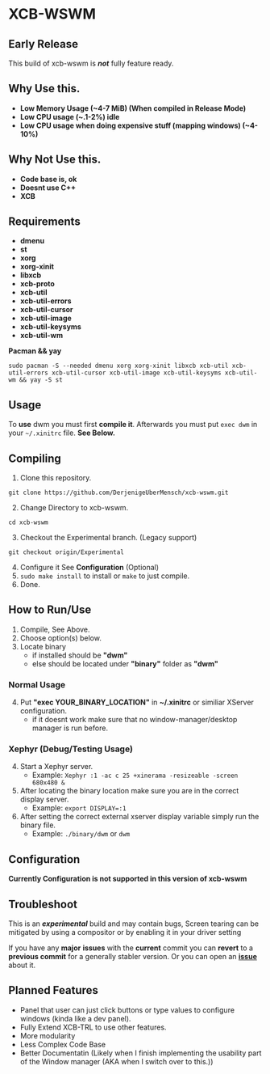 # XCB-WSWM

## Early Release
This build of xcb-wswm is ***not*** fully feature ready.

## Why Use this.
- **Low Memory Usage (~4-7 MiB) (When compiled in Release Mode)**
- **Low CPU usage (~.1-2%) idle**
- **Low CPU usage when doing expensive stuff (mapping windows) (~4-10%)**

## Why Not Use this.
- **Code base is, ok**
- **Doesnt use C++**
- **XCB**

## Requirements
- **dmenu**
- **st**
- **xorg**
- **xorg-xinit**
- **libxcb**
- **xcb-proto**
- **xcb-util**
- **xcb-util-errors**
- **xcb-util-cursor**
- **xcb-util-image**
- **xcb-util-keysyms**
- **xcb-util-wm**

**Pacman && yay**
```
sudo pacman -S --needed dmenu xorg xorg-xinit libxcb xcb-util xcb-util-errors xcb-util-cursor xcb-util-image xcb-util-keysyms xcb-util-wm && yay -S st
```

## Usage 
To **use** dwm you must first **compile it**.
Afterwards you must put `exec dwm` in your `~/.xinitrc` file. **See Below.**


## Compiling
1. Clone this repository.
```
git clone https://github.com/DerjenigeUberMensch/xcb-wswm.git
```
2. Change Directory to xcb-wswm.
```
cd xcb-wswm
```
3. Checkout the Experimental branch. (Legacy support)
```
git checkout origin/Experimental
```
4. Configure it See **Configuration** (Optional)
5. `sudo make install` to install or `make` to just compile.
6. Done.

## How to Run/Use
1. Compile, See Above.
2. Choose option(s) below.
3. Locate binary 
    - if installed should be **"dwm"**
    - else should be located under **"binary"** folder as **"dwm"**

### Normal Usage
4. Put **"exec YOUR_BINARY_LOCATION"** in **~/.xinitrc** or similiar XServer configuration.
    - if it doesnt work make sure that no window-manager/desktop manager is run before.

### Xephyr (Debug/Testing Usage)
4. Start a Xephyr server.
    - Example: `Xephyr :1 -ac c 25 +xinerama -resizeable -screen 680x480 &`
5. After locating the binary location make sure you are in the correct display server.
    - Example: `export DISPLAY=:1`
6. After setting the correct external xserver display variable simply run the binary file.
    - Example: `./binary/dwm` or `dwm`

## Configuration

****Currently Configuration is not supported in this version of xcb-wswm****

## Troubleshoot
This is an **_experimental_** build and may contain bugs,
Screen tearing can be mitigated by using a compositor or by enabling it in your driver setting

If you have any **major** **issues** with the **current** commit you can **revert** to a **previous commit** for a generally stabler version.
Or you can open an **[issue](https://github.com/DerjenigeUberMensch/xcb-wswm/issues)** about it.

## Planned Features
- Panel that user can just click buttons or type values to configure windows (kinda like a dev panel).
- Fully Extend XCB-TRL to use other features.
- More modularity 
- Less Complex Code Base
- Better Documentatin (Likely when I finish implementing the usability part of the Window manager (AKA when I switch over to this.))
